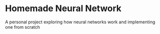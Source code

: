# Homemade Neural Network
 A personal project exploring how neural networks work and implementing one from scratch

